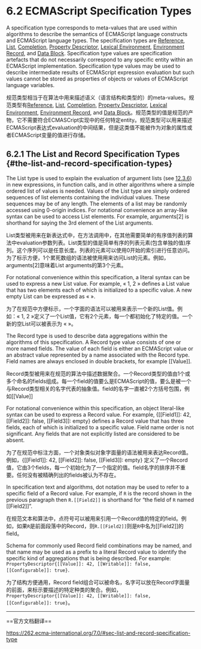 # 6.2 ECMAScript Specification Types

A specification type corresponds to meta-values that are used within algorithms to describe the semantics of ECMAScript language constructs and ECMAScript language types. The specification types are [Reference](https://262.ecma-international.org/7.0/#sec-reference-specification-type), [List](#the-list-and-record-specification-types), [Completion](https://262.ecma-international.org/7.0/#sec-completion-record-specification-type), [Property Descriptor](https://262.ecma-international.org/7.0/#sec-property-descriptor-specification-type), [Lexical Environment](https://262.ecma-international.org/7.0/#sec-lexical-environments), [Environment Record](https://262.ecma-international.org/7.0/#sec-environment-records), and [Data Block](https://262.ecma-international.org/7.0/#sec-data-blocks). Specification type values are specification artefacts that do not necessarily correspond to any specific entity within an ECMAScript implementation. Specification type values may be used to describe intermediate results of ECMAScript expression evaluation but such values cannot be stored as properties of objects or values of ECMAScript language variables.

规范类型相当于在算法中用来描述语义（语言结构和类型的）的meta-values。规范类型有[Reference](https://262.ecma-international.org/7.0/#sec-reference-specification-type), [List](https://262.ecma-international.org/7.0/#sec-list-and-record-specification-type), [Completion](https://262.ecma-international.org/7.0/#sec-completion-record-specification-type), [Property Descriptor](https://262.ecma-international.org/7.0/#sec-property-descriptor-specification-type), [Lexical Environment](https://262.ecma-international.org/7.0/#sec-lexical-environments), [Environment Record](https://262.ecma-international.org/7.0/#sec-environment-records), and [Data Block](https://262.ecma-international.org/7.0/#sec-data-blocks)。规范类型的值是规范的产物，它不需要符合ECMASCript实现中的任何特定entity。规范类型可以用来描述ECMAScript表达式evaluation的中间结果，但是这类值不能被作为对象的属性或者ECMAScript变量的值进行存储。

## 6.2.1 The List and Record Specification Types {#the-list-and-record-specification-types}

The List type is used to explain the evaluation of argument lists (see [12.3.6](https://262.ecma-international.org/7.0/#sec-argument-lists)) in new expressions, in function calls, and in other algorithms where a simple ordered list of values is needed. Values of the List type are simply ordered sequences of list elements containing the individual values. These sequences may be of any length. The elements of a list may be randomly accessed using 0-origin indices. For notational convenience an array-like syntax can be used to access List elements. For example, arguments[2] is shorthand for saying the 3rd element of the List arguments.

List类型被用来在新表达式中，在方法调用中，在其他需要简单的有序值列表的算法中evaluation参数列表。List类型的值是简单有序的列表元素(包含单独的值)序列。这个序列可以是任意长度。列表的元素可以使用0开始的索引进行任意访问。为了标示方便，1个累死数组的语法被使用用来访问List的元素。例如，arguments[2]意味着List arguments的第3个元素。

For notational convenience within this specification, a literal syntax can be used to express a new List value. For example, « 1, 2 » defines a List value that has two elements each of which is initialized to a specific value. A new empty List can be expressed as « ».

为了在规范中方便标示，一个字面的语法可以被用来表示一个新的List值。例如：« 1, 2 »定义了一个List值，它有2个元素，每一个都初始化了特定的值。一个新的空List可以被表示为 « »。

The Record type is used to describe data aggregations within the algorithms of this specification. A Record type value consists of one or more named fields. The value of each field is either an ECMAScript value or an abstract value represented by a name associated with the Record type. Field names are always enclosed in double brackets, for example \[[Value]].

Record类型被用来在规范的算法中描述数据聚合。一个Record类型的值由1个或多个命名的fields组成。每一个field的值要么是ECMAScript的值，要么是被一个与Record类型相关的名字代表的抽象值。field的名字一直被2个方括号包围，例如\[[Value]]

For notational convenience within this specification, an object literal-like syntax can be used to express a Record value. For example, {\[[Field1]]: 42, \[[Field2]]: false, \[[Field3]]: empty} defines a Record value that has three fields, each of which is initialized to a specific value. Field name order is not significant. Any fields that are not explicitly listed are considered to be absent.

为了在规范中标注方面，一个对象类似对象字面量的语法被用来表达Record值。例如，{\[[Field1]]: 42, \[[Field2]]: false, \[[Field3]]: empty} 定义了一个Record值，它由3个fields，每一个初始化为了一个指定的值。field名字的排序并不重要。任何没有被精确列出的fields被认为不存在。

In specification text and algorithms, dot notation may be used to refer to a specific field of a Record value. For example, if `R` is the record shown in the previous paragraph then `R.[[Field2]]` is shorthand for “the field of `R` named \[[Field2]]”.

在规范文本和算法中，点符号可以被用来引用一个Record值的特定的field。例如，如果`R`是前面段落中的Record，则`R.[[Field2]]`则是`R`中名为\[[Field2]]的field。

Schema for commonly used Record field combinations may be named, and that name may be used as a prefix to a literal Record value to identify the specific kind of aggregations that is being described. For example: `PropertyDescriptor{[[Value]]: 42, [[Writable]]: false, [[Configurable]]: true}`.

为了结构方便通用，Record field组合可以被命名，名字可以放在Record字面量的前面，来标示要描述的特定种类的聚合。例如，`PropertyDescriptor{[[Value]]: 42, [[Writable]]: false, [[Configurable]]: true}`。

---

==官方文档翻译==

<https://262.ecma-international.org/7.0/#sec-list-and-record-specification-type>
